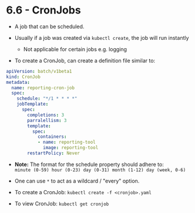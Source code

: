 # 6.6 - CronJobs

- A job that can be scheduled.
- Usually if a job was created via `kubectl create`, the job will run instantly
  - Not applicable for certain jobs e.g. logging

- To create a CronJob, can create a definition file similar to:

```yaml
apiVersion: batch/v1beta1
kind: CronJob
metadata:
  name: reporting-cron-job
  spec:
    schedule: "*/1 * * * *"
    jobTemplate:
      spec:
        completions: 3
        parralellism: 3
        template:
          spec:
            containers:
            - name: reporting-tool
              image: reporting-tool
        restartPolicy: Never
```

- **Note:** The format for the schedule property should adhere to: <br> `minute (0-59) hour (0-23) day (0-31) month (1-12) day (week, 0-6)`
- One can use `*` to act as a wildcard / "every" option.

- To create a CronJob: `kubectl create -f <cronjob>.yaml`

- To view CronJob: `kubectl get cronjob`
